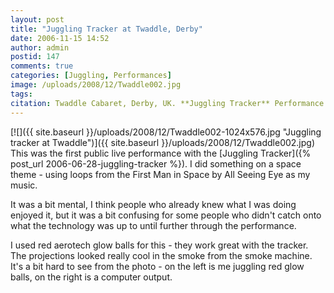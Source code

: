 ```yaml
---
layout: post
title: "Juggling Tracker at Twaddle, Derby"
date: 2006-11-15 14:52
author: admin
postid: 147
comments: true
categories: [Juggling, Performances]
image: /uploads/2008/12/Twaddle002.jpg
tags: 
citation: Twaddle Cabaret, Derby, UK. **Juggling Tracker** Performance (2006)
---
```

[![]({{ site.baseurl }}/uploads/2008/12/Twaddle002-1024x576.jpg "Juggling tracker at Twaddle")]({{ site.baseurl }}/uploads/2008/12/Twaddle002.jpg)
This was the first public live performance with the [Juggling Tracker]({% post_url 2006-06-28-juggling-tracker %}). I did something on a space theme - using loops from the First Man in Space by All Seeing Eye as my music.

It was a bit mental, I think people who already knew what I was doing enjoyed it, but it was a bit confusing for some people who didn't catch onto what the technology was up to until further through the performance.

I used red aerotech glow balls for this - they work great with the tracker. The projections looked really cool in the smoke from the smoke machine. It's a bit hard to see from the photo - on the left is me juggling red glow balls, on the right is a computer output.


